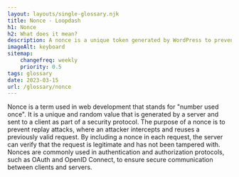 ```yaml
--- 
layout: layouts/single-glossary.njk
title: Nonce - Loopdash
h1: Nonce
h2: What does it mean?
description: A nonce is a unique token generated by WordPress to prevent unauthorized access to specific actions or forms.
imageAlt: keyboard
sitemap:
	changefreq: weekly
	priority: 0.5
tags: glossary
date: 2023-03-15
url: /glossary/nonce
---
```


Nonce is a term used in web development that stands for "number used once". It is a unique and random value that is generated by a server and sent to a client as part of a security protocol. The purpose of a nonce is to prevent replay attacks, where an attacker intercepts and reuses a previously valid request. By including a nonce in each request, the server can verify that the request is legitimate and has not been tampered with. Nonces are commonly used in authentication and authorization protocols, such as OAuth and OpenID Connect, to ensure secure communication between clients and servers.
